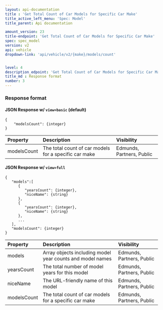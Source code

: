 ```yaml
---
layout: api-documentation
title : 'Get Total Count of Car Models for Specific Car Make'
title_active_left_menu: 'Spec: Model'
title_parent: Api documentation

amount_version: 23
title-endpoint: 'Get Total Count of Car Models for Specific Car Make'
spec: spec_model
version: v2
api: vehicle
dropdown-link: 'api/vehicle/v2/{make}/models/count'


level: 4
description_edpoint: 'Get Total Count of Car Models for Specific Car Make'
title_md : Response format
number: 3
---
```


### Response format

#### JSON Response w/ <code>view=basic</code> (default)

	{
		"modelsCount": {integer}
	}


| Property      | Description                         					| Visibility                |
|:--------------|:------------------------------------------------------|:------------------------- |
| modelsCount   | The total count of car models for a specific car make	| Edmunds, Partners, Public |

#### JSON Response w/ <code>view=full</code>

	{
	   "models":[
	      {
	         "yearsCount": {integer},
	         "niceName": {string}
	      },
	      {
	         "yearsCount": {integer},
	         "niceName": {string}
	      },
	      ...
	   ],
	   "modelsCount": {integer}
	}
	
| Property      | Description                         					    | Visibility                |
|:--------------|:------------------------------------------------------    |:------------------------- |
| models	    | Array objects including model year counts and model names | Edmunds, Partners, Public |
| yearsCount	| The total number of model years for this model		    | Edmunds, Partners, Public |
| niceName	    | The URL-friendly name of this model 					    | Edmunds, Partners, Public |
| modelsCount   | The total count of car models for a specific car make	    | Edmunds, Partners, Public |
